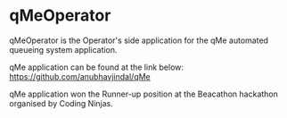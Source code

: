 # qMeOperator
qMeOperator is the Operator's side application for the qMe automated queueing system application.

qMe application can be found at the link below:
https://github.com/anubhavjindal/qMe

qMe application won the Runner-up position at the Beacathon hackathon organised by Coding Ninjas.
